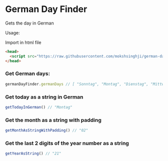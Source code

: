 # German Day Finder
Gets the day in German

Usage:

Import in html file

```html
<head>
  <script src="https://raw.githubusercontent.com/mokshsinghji/german-day-finder/main/index.js"></script>
</head>
```

### Get German days:
```js
germanDayFinder.germanDays // [ "Sonntag", "Montag", "Dienstag", "Mittwoch", "Donnerstag", "Freitag", "Samstag" ]
```

### Get today as a string in German
```js
getTodayInGerman() // "Montag"
```

### Get the month as a string with padding
```js
getMonthAsStringWithPadding() // "02"
```

### Get the last 2 digits of the year number as a string
```js
getYearAsString() // "21"
```
